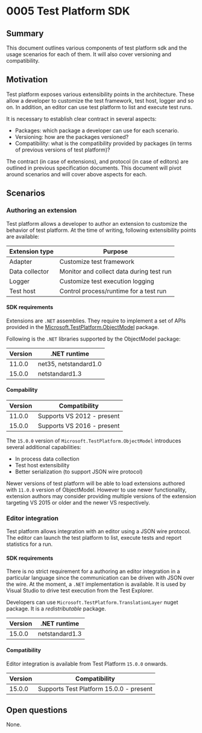 # 0005 Test Platform SDK
## Summary
This document outlines various components of test platform sdk and the usage scenarios for each of them. It will also cover versioning and compatibility.

## Motivation
Test platform exposes various extensibility points in the architecture. These allow a developer to customize the test framework, test host, logger and so on. In addition, an editor can use test platform to list and execute test runs.

It is necessary to establish clear contract in several aspects:
* Packages: which package a developer can use for each scenario.
* Versioning: how are the packages versioned?
* Compatibility: what is the compatibility provided by packages (in terms of previous versions of test platform)?

The contract (in case of extensions), and protocol (in case of editors) are outlined in previous specification documents. This document will pivot around scenarios and will cover above aspects for each.

## Scenarios
### Authoring an extension
Test platform allows a developer to author an extension to customize the behavior of test platform. At the time of writing, following extensibility points are available:

| Extension type    | Purpose                                  |
|-------------------|------------------------------------------|
| Adapter           | Customize test framework                 |
| Data collector    | Monitor and collect data during test run |
| Logger            | Customize test execution logging         |
| Test host         | Control process/runtime for a test run   |

#### SDK requirements
Extensions are `.NET` assemblies. They require to implement a set of APIs provided in the [Microsoft.TestPlatform.ObjectModel][ObjectModelNuget] package.

Following is the `.NET` libraries supported by the ObjectModel package:

| Version   | .NET runtime                      |
|-----------|-----------------------------------|
| 11.0.0    | net35, netstandard1.0             |
| 15.0.0    | netstandard1.3                    |

[ObjectModelNuget]: http://www.nuget.org/packages/Microsoft.TestPlatform.ObjectModel/

#### Compability

| Version   | Compatibility                      |
|-----------|------------------------------------|
| 11.0.0    | Supports VS 2012 - present         |
| 15.0.0    | Supports VS 2016 - present         |

The `15.0.0` version of `Microsoft.TestPlatform.ObjectModel` introduces several additional capabilities:
* In process data collection
* Test host extensibility
* Better serialization (to support JSON wire protocol)

Newer versions of test platform will be able to load extensions authored with `11.0.0` version of ObjectModel. However to use newer functionality, extension authors may consider providing multiple versions of the extension targeting VS 2015 or older and the newer VS respectively.

### Editor integration
Test platform allows integration with an editor using a JSON wire protocol. The editor can launch the test platform to list, execute tests and report statistics for a run.

#### SDK requirements
There is no strict requirement for a authoring an editor integration in a particular language since the communication can be driven with JSON over the wire. At the moment, a `.NET` implementation is available. It is used by Visual Studio to drive test execution from the Test Explorer.

Developers can use `Microsoft.TestPlatform.TranslationLayer` nuget package. It is a *redistributable* package.

| Version   | .NET runtime                      |
|-----------|-----------------------------------|
| 15.0.0    | netstandard1.3                    |

#### Compatibility
Editor integration is available from Test Platform `15.0.0` onwards.

| Version   | Compatibility                           |
|-----------|-----------------------------------------|
| 15.0.0    | Supports Test Platform 15.0.0 - present |

## Open questions
None.

